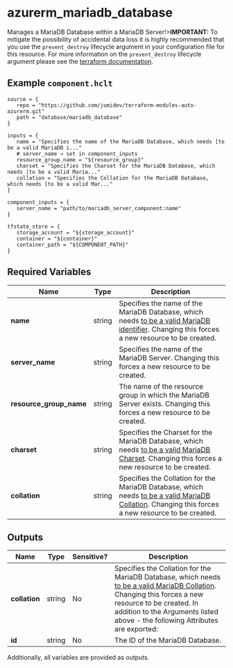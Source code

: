 # azurerm_mariadb_database

Manages a MariaDB Database within a MariaDB Server!>**IMPORTANT:** To mitigate the possibility of accidental data loss it is highly recommended that you use the `prevent_destroy` lifecycle argument in your configuration file for this resource. For more information on the `prevent_destroy` lifecycle argument please see the [terraform documentation](https://developer.hashicorp.com/terraform/tutorials/state/resource-lifecycle#prevent-resource-deletion).

## Example `component.hclt`

```hcl
source = {
   repo = "https://github.com/jumidev/terraform-modules-auto-azurerm.git"   
   path = "database/mariadb_database"   
}

inputs = {
   name = "Specifies the name of the MariaDB Database, which needs [to be a valid MariaDB i..."   
   # server_name → set in component_inputs
   resource_group_name = "${resource_group}"   
   charset = "Specifies the Charset for the MariaDB Database, which needs [to be a valid Maria..."   
   collation = "Specifies the Collation for the MariaDB Database, which needs [to be a valid Mar..."   
}

component_inputs = {
   server_name = "path/to/mariadb_server_component:name"   
}

tfstate_store = {
   storage_account = "${storage_account}"   
   container = "${container}"   
   container_path = "${COMPONENT_PATH}"   
}

```

## Required Variables

| Name | Type |  Description |
| ---- | --------- |  ----------- |
| **name** | string |  Specifies the name of the MariaDB Database, which needs [to be a valid MariaDB identifier](https://mariadb.com/kb/en/library/identifier-names/). Changing this forces a new resource to be created. | 
| **server_name** | string |  Specifies the name of the MariaDB Server. Changing this forces a new resource to be created. | 
| **resource_group_name** | string |  The name of the resource group in which the MariaDB Server exists. Changing this forces a new resource to be created. | 
| **charset** | string |  Specifies the Charset for the MariaDB Database, which needs [to be a valid MariaDB Charset](https://mariadb.com/kb/en/library/setting-character-sets-and-collations). Changing this forces a new resource to be created. | 
| **collation** | string |  Specifies the Collation for the MariaDB Database, which needs [to be a valid MariaDB Collation](https://mariadb.com/kb/en/library/setting-character-sets-and-collations). Changing this forces a new resource to be created. | 



## Outputs

| Name | Type | Sensitive? | Description |
| ---- | ---- | --------- | --------- |
| **collation** | string | No  | Specifies the Collation for the MariaDB Database, which needs [to be a valid MariaDB Collation](https://mariadb.com/kb/en/library/setting-character-sets-and-collations). Changing this forces a new resource to be created. In addition to the Arguments listed above - the following Attributes are exported: | 
| **id** | string | No  | The ID of the MariaDB Database. | 

Additionally, all variables are provided as outputs.
